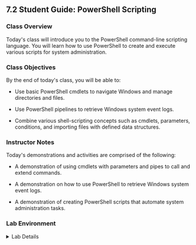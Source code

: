 ## 7.2 Student Guide: PowerShell Scripting

### Class Overview

Today's class will introduce you to the PowerShell command-line scripting language. You will learn how to use PowerShell to create and execute various scripts for system administration.

### Class Objectives

By the end of today's class, you will be able to:

- Use basic PowerShell cmdlets to navigate Windows and manage directories and files.

- Use PowerShell pipelines to retrieve Windows system event logs.

- Combine various shell-scripting concepts such as cmdlets, parameters, conditions, and importing files with defined data structures.

### Instructor Notes

Today's demonstrations and activities are comprised of the following:

- A demonstration of using cmdlets with parameters and pipes to call and extend commands.

- A demonstration on how to use PowerShell to retrieve Windows system event logs.

- A demonstration of creating PowerShell scripts that automate system administration tasks.

### Lab Environment

<details><summary>Lab Details</summary>
<br>

In this unit, you will be using a Windows lab environment located in Windows Azure Lab Services. RDP into the Windows RDP Host Machine using the following credentials: 

**Windows RDP Host Machine**
  - Username: `azadmin`
  - Password: `p4ssw0rd*`

Open up the Hyper-V Manager in the Windows RDP Host machine to access the nested virtual machines:

**Windows 10 Machine**
  - Username: `sysadmin`
  - Password: `cybersecurity`

**Windows Server Machine**
  - Username: `sysadmin`
  - Password: `p4ssw0rd*`

For today the instructor lectures, demonstrations, student activities and reviews will all be completed using the **Windows RDP Host Machine**. 

We won't need the nested Hyper-V virtual machines until the third day of this unit. 

#### Understanding the Windows Unit Lab

The following Google Doc contains a list of common Windows issues that occur during this unit:

- [Understanding the Windows Unit Lab](https://docs.google.com/document/d/18Mz12q82nhxkypVRdIVgIqsLeNG1oCQj_TPsFJ3RgGk/edit)

#### Re-staging the Chocolatey Packages

After completing the day, if you ran the package removal scripts, you can restage your Choco Apps by running the corresponding script for either the activity or demo or both:

- [stagebloat.ps1](Resources/stagebloat.ps1)

If you are not familiar with `Chocolatey` packages and want to know more, please checkout [Why Chocolatey?](https://chocolatey.org/why-chocolatey). 

<details>

### Class Slideshow 

The slides for today can be viewed on Google Drive here: [7.2 Slides](https://docs.google.com/presentation/d/1NKi0SOZMFsHSlSQTQeq2kdjpsVy5EmU-xaWrAQ4Hw-w/edit#slide=id.g4f80a3047b_0_990)
---

### 01. Welcome and Overview

In the previous class, we covered:

- Auditing processes with Task Manager.

- Using CMD to create files.

- Creating a report with `wmic` in the command line.

- Auditing unwanted startup applications and services.

- Enumerating local users, groups, and current local password policies.

- Creating new regular and administrative users and setting the local password policy.

- Scheduling tasks using Task Scheduler.

We used CMD to execute a lot of these tasks. Why?:

- The commands are short and simple. System administration tasks are easily repeatable when the commands are shorter.

- Given its simple commands, CMD is much easier to learn than other command lines, like PowerShell, which is a more complex, but also more powerful, scripting language.

While CMD has its benefits, it wasn't designed to allow system administrators to execute complex operations and procedures. PowerShell was designed as a powerful language for executing, automating, and customizing the most demanding and difficult tasks.

#### What is PowerShell?

Today, we will be covering PowerShell, the successor to CMD.  

- PowerShell is a powerful scripting language that allows people to locally and remotely manage Microsoft products, which come with built-in PowerShell support.

- Because the Microsoft enterprise suite of products is the most widely used by organizations, it is critical that system administrators and security professionals know how to use PowerShell.

- PowerShell can be used to lock down and harden enterprise networks. Since PowerShell's capabilities are powerful enough to manage enterprise Windows systems, they can be leveraged by offensive security professionals and malicious actors.

PowerShell plays an important role in a cyber professional's work:

- **PowerShell in system administration**: PowerShell can be used to manage everything in a Microsoft enterprise environment, including:

  - Windows Server: Microsoft's central server for domain and networking services.
    - This includes managing users and network resources, such as a file-sharing server.

    - Certain types of Windows servers, such as domain controllers, are central components to an enterprise network. They maintain control and permissions of all users within Microsoft-based enterprises. It's vital to keep these servers secure. We'll learn more about domain controllers next class. 

    - A compromised domain controller is a worst-case scenario for most organizations.

  - Windows 10: Microsoft's personal and professional computer operating system. Windows 10 is the most commonly used operating system by individuals and within large enterprise environments. It comes in various editions, such as Pro or Enterprise, each adding some functionality, such as access to Hyper-V. 
    - Note that because Windows is the most widely used operating system, it is also the one attackers most often try to find vulnerabilities for.

    - Windows 7 is officially unsupported by Microsoft. This means that if a vulnerability is found for Windows 7, Microsoft may not release a patch for those systems to automatically retrieve and update.

  - Office365: Microsoft's line of subscription office services.
    - You've probably used one of these products, such as Microsoft Word or Excel.

  - Azure: Microsoft's cloud services.
    - Azure provides a wide range of cloud services such as virtual private clouds or cloud-based virtual machines, like the one you're using right now.

**PowerShell in cybersecurity**: For any organization using Windows-based environments, it's important for cybersecurity professionals to know some PowerShell.

  - Defensive security: PowerShell can be used to manage and audit logs. There are many commands for interacting with Windows Event logs. We will look at these later.

    - PowerShell can also be used to harden the security on Windows hosts and servers. There are many modules and scripts that extend PowerShell's powerful functionality to enforce cybersecurity policy.

  - Offensive security: PowerShell is often used as a "living off the land" tool, meaning a tool that exists on the target's computer that can be leveraged by attackers.

    - Once a system is breached, PowerShell is often used to retrieve a wide range of information within a network, such as user and server names. It can also be used to access and maintain access on other networked machines, if they are not properly secured.

#### Comparing PowerShell and CMD

:warning: **Reminder** that this entire day is done completed with the **Windows RDP Host Machine**.

While CMD allows the user to interact with Windows, its functionality is limited. 

- CMD's output is only available in simple text format. Our only option for unsupported file formats is to edit the output with meticulous character replacing. It's similar to using Wite-Out to edit a printed document over and over.

- CMD's command flags can be ambiguous and confusing. Each tool has its own flags. Let's look at two commands that use the `/s` and `/d` flags:

  - `shutdown /s` shuts down a computer.

  - `freekdisk /s` specifies the name of an IP or remote computer to check disk space.

  - `shutdown /d` specifies a reason for shutdown.

  - `freedisk /d` specifies which disk drive to check.

PowerShell remedies this inconsistency with clearly defined parameters for each command. This makes PowerShell more predictable, easier to write, and easier to read. Below are some examples: 

- `Stop-Computer -Confirm`

  - This command will ask you to confirm shutting down the computer. However, running tasks may prevent the shutdown from occurring.

- `Stop-Computer -Force`

  - This command will immediately shut down the computer regardless of what is running. This will ignore the usual tasks that can prevent a graceful shutdown, such as large file transfers and 3D applications.

#### PowerShell Piping for CMD's Unsupported Operations

Another issue with CMD is that it doesn't easily support certain operations.

In the next example, we'll run a complex CMD batch file and compare it to a simple PowerShell alternative.

If we want to find the file sizes of subdirectories in `C:\Windows\System`, we need a complex CMD batch file.

- Open CMD and put the two windows next to each other.

- In CMD run `type C:\windows\filesizes.bat` to show its contents.

- Your output should be:

  ```batch
  @echo off
  set size=0
  for /r %%x in (System\*) do set /a size+=%%~zx
  echo %size% Bytes
  ```

- The batch file would need to be in the `C:\Windows` directory when the command is run.

- In CMD, run `C:\Windows\filesizes.bat` and note the results (your results may vary). 

  - **Note**: This may take a while.

  ```batch
  C:\Windows>filesizes.bat
  30795 Bytes
  ```

PowerShell can do this same task using a simple pipe (`|`). Piping sends the output of one command as the input for another.

- In PowerShell, type `dir C:\Windows\System -Recurse`.  

  - We can run `dir C:\Windows\System -Recurse` to grab the contents of all current directory and subdirectories, much like `ls -R` grabs the current directory and subdirectory contents in Linux.

  - Then, we can pipe that output to a command that will measure the files for us.

- Type the rest of the command: `dir C:\Windows\System -Recurse | Measure-Object -Sum Length`

  - The `Measure-Object` command receives all the previous inputs and returns the sum of all the file sizes. It does this more accurately than CMD.

- Run the command to see the results. Optionally, view the contents of the subdirectory in `System` (there should be a subdirectory, `Speech`, with files whose sizes add up to what's shown below).

Your results should be similar to:

```console
Count    : 3
Average  :
Sum      : 31039
Maximum  :
Minimum  :
Property : length
```

#### Differences Between CMD and PowerShell

- The CMD batch script required a default file size be set to 0.
- It took a long time to find the individual file sizes within the subdirectory.
- It then read each of those text strings and added them to the original file size. 

This script is inefficient and challenging for others to read. 

The PowerShell pipe knew that file sizes were a type of property that a directory or file can have. 
- `dir` grabs all of the directories and files recursively. 
- Then, the `Measure-Object` is used to only retrieve the file sizes of the files and directories.  
- Then, we simply used an argument, `-Sum Length`, to total the file sizes.

In PowerShell, things that have defined properties, such as files having file sizes, are known as **objects**.

#### PowerShell and Objects Demo

Note that objects are things with properties or attributes.

- PowerShell innately understands and interacts with everything as an object with attributes or properties.

Let's look at the following example:

- Run `ls C:\Windows`

- Each file and directory is being processed by PowerShell as an object, each with its own properties, such as file size or file name.

  - For example: The file's name is a property of the file. We can define it as: `file.name`.

Now we'll use a pipe to retrieve only the objects whose `name` property has the word "system" in it.

- Type: `ls C:\Windows | Where-Object {$_.name -like "*system*"}`. (Tab completion can be faster than typing the command.)

  - In this example, PowerShell will return the contents of a directory as objects.
  - It will look through their `.name` properties for the word "system."

  - `$_` means previous object. In this case, the previous objects are all of the files and directories under `C:\Windows`. 


- In summary, we are passing the objects of `ls C:\Windows` to the `Where-Object` command to be filtered down to names that contain "system."

  Run the command to show the results:

```
PS C:\Users\azadmin> ls C:\Windows | Where-Object {$_.name -like "*system*"}

    Directory: C:\Windows


Mode                LastWriteTime         Length Name
----                -------------         ------ ----
d-----        3/19/2019   4:52 AM                System
d-----        1/30/2020   5:58 PM                System32
d-----        3/19/2019   6:22 AM                SystemApps
d-----         1/9/2020   9:22 PM                SystemResources
-a----        3/19/2019   4:49 AM            219 system.ini
```

- **Note:** Results may vary slightly.

Understanding how objects work is important for system administrators and security professionals interacting with Microsoft products.

#### More PowerShell Advantages and Aliases

Let's cover some more of PowerShell's advantages:

- PowerShell commands are extensively documented. There are multiple ways to make sure you're using the right commands with PowerShell's extensive internal documentation system.

- PowerShell uses **aliases** to mimic Unix commands like `ls` and `cat`.

  - Running `Get-Alias ls` will provide the PowerShell cmdlet counterpart for Unix commands. 

  - **Note**: These commands function differently than their Unix counterparts when it comes to options and arguments. For example, `ls` works but `ls -la` does not. 

- Despite being a Microsoft product, PowerShell is officially open source and available on GitHub. In contrast, there is no source code available for `cmd.exe` and writing tools for CMD are limited compared to PowerShell.  

### 02. Intro to PowerShell

We are going to continue our system administration tasks by readying a Windows workstation for new users.

Remember the scenario we used in the previous lesson:

- Our CIO tasked us with readying the Windows workstation through the command line and GUI. Today, the CIO asked us to use PowerShell to complete the following activities:

  - Navigate Windows with the PowerShell command line.

  - Create logs with PowerShell.

    - Eventually these logs can be transferred to a central logging repository for SIEM integration. We'll learn about SIEM more in a later unit.

  - Create scripts with PowerShell.

#### PowerShell Syntax: Cmdlets

Let's get started by looking at PowerShell's syntax.

- First we are going to learn how to use PowerShell commands, otherwise known as cmdlets (pronounced "command-lets").

Cmdlets are the combinations of PowerShell verbs and nouns. This is part of what makes PowerShell easy to read and use.

- Refer to the CheatSheet file for this week's lessons: [7.2 CheatSheet](CheatSheet.md)

- Open the file and look at the Common PowerShell Commands table while following this demo.

  | Cmdlet          | Function                                         | Equivalent Command     |
  | --------------- | ------------------------------------------------ | ---------------------- |
  | `Set-Location`  | Changes to specified directory                   | `cd`                   |
  | `Get-ChildItem` | Returns current directory's contents             | `ls`, `dir`            |
  | `New-Item`      | Makes a new file or directory                    | `touch`, `mkdir`       |
  | `Remove-Item`   | Deletes a file or directory                      | `rm`, `rmdir`          |
  | `Get-Location`  | Retrieves path to current directory              | `pwd`                  |
  | `Get-Content`   | Returns file contents                            | `cat`, `type`          |
  | `Copy-Item`     | Copies a file from one given location to another | `cp`                   |
  | `Move-Item`     | Moves a file from one given location to another  | `mv`                   |
  | `Write-Output`  | Prints output                                    | `echo`                 |
  | `Get-Alias`     | Shows aliases for the current session           | `alias`                |
  | `Get-Help`      | Retrieves information about PowerShell commands  | `man`                  |
  | `Get-Process`   | Gets processes running on local machine          | `ps`                   |
  | `Stop-Process`  | Stops one or more defined processes            | `kill`                 |
  | `Get-Service`   | Gets a list of services                          | `service --status-all` |

We'll start with some navigation commands and then work our way to creating Windows system event logs.

#### PowerShell Verb-Nouns Demo

Consider the following scenario:

User `Alex` left our company. We need to remove their user account from the system. However, Alex has an unfinished `reports` directory on their account.

Before removing the account, we need to move the `reports` directory and files from their desktop directory to a directory that will remain after we remove the account.


1. Let's change the current working directory to the `reports` directory:

    - Run `Set-Location C:\Users\Alex\Desktop` 

    - **Tip**: Use tab completion to quickly enter commands. 

    - These commands follow a verb-noun format.

      - The verb in this case is `Set`.
      - The noun is `Location`.
      - We are setting the location of our terminal to `C:\Users\Alex\Desktop`. 

    - This is the same as `cd` in Linux, an option we can also use with PowerShell.

2. We want to move the `reports` logs from `Alex`'s desktop to the `C:\` drive. We can do this with `Move-Item`.

    - Run `Move-Item reports C:\`

    - The verb, `Move`, and will act on a noun, `Item`, which can be a file or directory. 

      - This is the same as `mv` in Linux.

4. We can check the contents by using the cmdlet `Get-ChildItem`.

    - Run `Get-ChildItem C:\` to display that `reports` now shows up under `C:\`.

      - This command will retrieve all the child items of the designated parent path, `C:\`.
      
      - The verb is `Get` and the noun is `ChildItem`. 
      
      - You can also use `ls`, just like in Linux.


5. We can create an **item** by running `New-Item demo_file`

    - By default, this cmdlet creates a file as opposed to a directory. This default behavior is the same command as `touch` in Linux. We'll see in a few moments how it can be used to create directories.

    - Run the command and then run `Get-ChildItem` to show the directory's contents.

6. Now that we've moved our `reports` directory outside of the user's desktop directory to `C:\`, we can delete the user account but retain the reports.

    - Run `Remove-Item demo_file` to delete the file. 

    - This cmdlet functions similarly to `rm` in Linux.

    - Run `Get-ChildItem` to show it's no longer there.

Now we can navigate anywhere, and create and delete files. Let's look at some slightly more complex commands.

#### Parameters

In the previous demo we used the `New-Item` cmdlet to create an object with the item-type of file. This is the default behavior of `New-Item`—to act like the Linux command `touch`. 

If we want the item-type to be a directory, with a specific name and location (like the mkdir command), we can add a parameter `New-Item`.

Let's use `New-Item` with parameters to set up a new directory for storing the logs we generate.

- Run `New-Item -Path "C:\" -Name "Logs" -ItemType "Directory"`

- This command is a little more complicated but will make sense once they look more closely. This is the beauty of PowerShell's predictable and descriptive commands.

  - `New-Item` is similar to `Move-Item` in that it can create a file or, now, a directory.

  - `-Path` is the parameter specifying which directory we want our new item created in. In this case, `C:\`.

  - `-Name` is the parameter specifying what we want to name this new item. In this case, `Logs`.

  - `-ItemType` lastly, is the type of item we want to create. If we don't specify `"Directory"` it will default to file, like before.

- The parameters `-Name` and `-ItemType` modify the original function of `New-Item` by altering the object it will create.

Now we should see a directory, `Logs`, created in `C:\`.

- Run the command to show the confirmation output.

- We can verify this once again by using the cmdlet `Get-ChildItem`.

- Run `Get-ChildItem C:\` to display the newly created `Logs` directory.

With the power of PowerShell parameters, we can achieve the effects of `touch` and `mkdir` commands with the `New-Item` cmdlet.

#### Parameter Examples Demo

We'll run through some more examples of parameters in PowerShell.

1. Press the Up key or again type `New-Item -Path "C:\" -Name "Logs" -ItemType "Directory"`.

    - Run the command to show the error message: `New-Item : An item with the specified name C:\Logs already exists.`

2. We can use the parameter `-Force` to run this `New-Item` command without error.

    - Run `New-Item -Path "C:\" -Name "Logs" -ItemType "Directory" -Force`

3. We can use `Get-Command`  to search for commands using keywords. 

    - For example, if we are looking for commands with the word "process" in them, we can use the following:

    - Run `Get-Command -Name *Process`

        - `*Process` is a wildcard parameter value that we're giving to the parameter `-Name`. This translates to: give me all the commands with the word "process" in them.

    - The output shows all commands with "process" in their name.

        ```
        CommandType     Name                                               Version    Source
        -----------     ----                                               -------    ------
        Function        Get-AppvVirtualProcess                             1.0.0.0    AppvClient
        Function        Start-AppvVirtualProcess                           1.0.0.0    AppvClient
        Cmdlet          Debug-Process                                      3.1.0.0    Microsoft.PowerShell.Management
        Cmdlet          Enter-PSHostProcess                                3.0.0.0    Microsoft.PowerShell.Core
        Cmdlet          Exit-PSHostProcess                                 3.0.0.0    Microsoft.PowerShell.Core
        Cmdlet          Get-Process                                        3.1.0.0    Microsoft.PowerShell.Management
        Cmdlet          Start-Process                                      3.1.0.0    Microsoft.PowerShell.Management
        Cmdlet          Stop-Process                                       3.1.0.0    Microsoft.PowerShell.Management
        Cmdlet          Wait-Process                                       3.1.0.0    Microsoft.PowerShell.Management
        ```

4. From this list, we see `Start-Process`. Let's run an administrative CMD session from PowerShell.

   - Run `Start-Process -FilePath CMD -Verb RunAs`

   We can also close the CMD process.

    - Run `Stop-Process -Name CMD`


### 03. Activity: Move and Create Directories

- [Activity File: Move and Create Directories](Activities/03_Move_and_Create_Dir/Unsolved/Readme.md)

### 04. Activity Review: Move and Create Directories

- [Solution Guide: Move and Create Directories](Activities/03_Move_and_Create_Dir/Solved/Readme.md)

### 05. Generating Windows Event Log Files with Parameters and Pipelines

**Reminder**: Continue using the **Windows RDP Host machine** for this section's demos.

In the previous activity, we used parameters to modify various PowerShell cmdlets. Now we're going to build on parameters further by chaining commands using pipelines.

- Chaining commands is important in system administration and security roles. For example, quickly retrieving and sorting through various logs is a common task.

In the next demo, we will continue our role as a junior system administrator. Our CIO has asked us to retrieve multiple types of logs from our Windows workstation and save them as JSON files in our newly created `C:\Logs` directory, so they can later be imported to a Splunk SIEM for the company's analysts.

For our next demo we are going to chain cmdlets together to create a PowerShell pipeline that does the following:

- Retrieves Windows logs from Windows Events.

- Transforms the logs to the structured data format JSON.

- Outputs these files to the `C:\Logs` directory we made in the last activity.

#### Powershell Parameters Demo

1. Let's learn the command for retrieving the Windows Event log from Windows.

  - Run `Get-WinEvent`

  - The output should show the huge amount of scrolling, invalid logs. This output could take days to finish (or error out).

    -  Windows Event logs are recorded instances and information of events that occur in Windows, such as date and time of event, criticality of event, what happened during the event (e.g., a service started), etc.

    - Press Ctrl+C to stop the output.

  - `Get-WinEvent` is a cmdlet that requires parameters to retrieve a manageable amount of logs.

    - For example, adding `-LogName` followed by the name of a log, such as `System`, will only show us the system logs. So let's clear our screen and try again.

  - Run `clear` in console to clear the screen.

2. Now let's list all log categories instead of every log ever created.

  - Run `Get-WinEvent -ListLog *`

    - The asterisk `*` is a wildcard indicating everything after the `-ListLog` parameter, so it will return every log that we can retrieve with `Get-WinEvent`. 

    -  As you can see from the output, the command displays a much more concise and approachable output of log categories, rather an enormous list of  every single log. 

  - Scroll up and point out the `System` logs under the `LogName` column (it should be in the first few results):

      ```PowerShell
      LogMode   MaximumSizeInBytes RecordCount LogName
      -------   ------------------ ----------- -------
      Circular            15728640        4513 Windows PowerShell
      Circular             1052672           0 Windows Azure
      Circular            20971520       12661 System
      Circular            20971520       27813 Security
      ...
      ```

      - **Note:** Results may vary.

   - :books: Refer to the following link if curious about LogMode Circular Logging:

      - [Whatis.com: Circular Logging](https://whatis.techtarget.com/definition/circular-logging#:~:text=Circular%20logging%20is%20a%20method,limit%20on%20the%20hard%20disk)

3. If we want to find specific logs, such as system, we can use the `-LogName` parameter to specify which ones.

    - Run `Get-WinEvent -LogName System` to return system logs.

    - This will produce a lot of results. Enter Ctrl+C to stop the output.

4. Since there are thousands of logs and PowerShell will attempt to retrieve all of them, we need to narrow down that list using parameters.

    - Run `Get-WinEvent -LogName System -MaxEvents 10`

      - By adding the `-MaxEvents` parameter and the value `10`, we should now see only up to 10 logs.

#### Piping Logs to JavaScript Object Notation with ConvertTo-Json Demo

Now that we used parameters to get the logs we need, we will output them into a file that can be used later by log analysis applications. This is where pipelines come in. But we also need to pick a file format.

-  **JSON (JavaScript Object Notation)** structured data format can be easily read and manipulated by today's most common scripting and programming languages.

- Windows logging systems understand JSON, so we will be converting our logs to this file format.

In this demo, we will convert logs to the JSON data format using the `|` piping character.

1. Pipe the output of the `Get-WinEvent -LogName System -MaxEvents 10` into another command that converts the logs to JSON. 

    - Run `Get-WinEvent -LogName System -MaxEvents 10 | ConvertTo-Json`

    - Note the slightly less reader-friendly, but highly structured JSON logs: 

      ```
      PS C:\Users\azadmin> Get-WinEvent -LogName System -MaxEvents 10 | ConvertTo-Json
          {
              "Id":  13,
              "Version":  0,
              "Qualifiers":  null,
              "Level":  4,
              "Task":  1003,
              "Opcode":  0,
              "Keywords":  -9223372036854775808,
              "RecordId":  2555,
              "ProviderName":  "Microsoft-Windows-Hyper-V-Netvsc",
              "ProviderId":  "152fbe4b-c7ad-4f68-bada-a4fcc1464f6c",
              "LogName":  "System",
              "ProcessId":  3360,
              "ThreadId":  9036,
              "MachineName":  "DESKTOP-U3FCUKI",
              "UserId":  null,
              "TimeCreated":  "\/Date(1595374458918)\/",
              "ActivityId":  null,
              "RelatedActivityId":  null,
              "ContainerLog":  "System",
              "MatchedQueryIds":  [
                                  ],
              "Bookmark":  {
                          },
              "LevelDisplayName":  "Information",
              "OpcodeDisplayName":  "Info",
              "TaskDisplayName":  null,
              "KeywordsDisplayNames":  [
                                      ],
              "Properties":  [
                                "System.Diagnostics.Eventing.Reader.EventProperty",
                                "System.Diagnostics.Eventing.Reader.EventProperty"
                            ],
              "Message":  "Miniport NIC \u0027Microsoft Hyper-V Network Adapter #3\u0027 disconnected"
          }
      ```

        - **Note:** Output may vary.

      - The output of `Get-WinEvent` is now in a JSON format.

2. Our logs aren't actually in a file yet, so we need a cmdlet that will send this output to a file.

   - PowerShell has a cmdlet called `Out-File` that uses the `-FilePath` parameter to designate the location for the output file. Let's name this file `RecentSystemLogs.json`.

   - Return to the JSON-converted logs, add the `Out-File` cmdlet, and specify a path with `-FilePath`.

     - Run `Get-WinEvent -LogName System -MaxEvents 10 | ConvertTo-Json | Out-File -FilePath C:\Logs\RecentSystemLogs.json`

    - This command will send our JSON-transformed output to a file called `RecentSystemLogs.json` in the `C:\Logs` directory. Remember, Windows file paths use backslashes instead of forward slashes.

3. Verify that this command worked:

    - Navigate to `C:\Logs` with `Set-Location C:\Logs`.

    - Run `Get-ChildItem` to confirm `RecentSystemLogs.json` exists in the current directory.

    - Run `Get-Content .\RecentSystemLogs.json` to confirm that we now have logs in the `C:\Logs` directory.

### 06. Activity: Generating Windows Event Log Files with Parameters and Pipelines

- [Activity File: Generating Windows Logs](Activities/06_Generating_Windows_Logs/Unsolved/Readme.md)

### 07. Activity Review: Generating Windows Event Log Files with Parameters and Pipelines 


- [Solution Guide: Generating Windows Log Files with Parameters and Pipelines](Activities/06_Generating_Windows_Logs/Solved/Readme.md)

### 08. Scripting with PowerShell 

Recall that we highlighted the importance and convenience of Linux scripting in our recent system administration units.

- Scripts allow system administrators and security professionals to automate and execute basic and advanced procedures and operations.

- We can do everything from setting basic firewall rules to standing up entire cloud virtual machine environments with networking, storage, and users.

PowerShell, like Linux, allows us to script many commands in sequence.

- For example, suppose you were asked to set up Windows workstations for users in the accounting department. You could create a script to do the following, in this order:

  1. Pull sensitive accounting data and files to a specified directory from a file server.

  2. Download AppLocker, a program for limiting and controlling access to files for certain users and groups.

  3. Deploy application control policies for AppLocker to restrict user access to the directory so only people in the `accounting` group can access it.

In the following demonstration, we will use scripts to remove unnecessary applications and potential security hazards from Windows workstations.

#### Restaging the Chocolatey Apps

If you ran the package removal scripts, you can restage your Choco Apps by running the corresponding script for both the activity and demo:

- [stagebloat.ps1](Resources/stagebloat.ps1)

#### Demo Scenario: Scripting the Removal of Unnecessary Packages

In this demonstration, we will create a script in Git Bash's Nano to remove Microsoft Skype.

Note the following about this Windows RDP Host machine:

- This Windows worsktation has been created to simulate a previous user having installed a bunch of applications that are considered largely unnecessary and potential vectors of attack.

- These settings include telemetry tracking and advertising IDs, and default installed applications include Skype.

- We want to remove these applications to reduce the attack surface area for this workstation. Instead of trusting our users to not use these apps, we're going to remove the possibility of the workstation being exploited.

- The following article details potential security and privacy vulnerabilities of seemingly harmless and popular applications: 
  - [ZDNet: North Korean hackers infiltrate Chile's ATM network after Skype job interview](https://www.zdnet.com/article/north-korean-hackers-infiltrate-chiles-atm-network-after-skype-job-interview/)

- Most importantly, it's annoying to see them start up when we boot up the machine!

We will look at the steps needed to remove Skype with PowerShell. These steps will later be used in a PowerShell script to remove many applications at once.

In the upcoming demo, we have been tasked by our CIO with doing the following:

- Create a PowerShell script file and execute it.

- Use a cmdlet to import various items to interact with in a PowerShell script.

- Use a `foreach` loop to go through each item in an imported CSV file.

#### Understanding PowerShell Scripts

PowerShell script files end with a `.ps1` extension.

Understand that PowerShell, by default, does not allow scripts to run. This is a security measure to prevent malware, attackers, and improperly constructed scripts from immediately executing many commands at once, potentially compromising a system.

Our machines have already been configured to allow scripts to run, however.

This means that we can create and run PowerShell scripts for automation. Although this makes our lives easier, it does pose a security risk, to be able to freely run scripts. 

If we are infiltrated or run a malicious script on accident, we could potentially lose complete access to our machine and all of our data. 

Don't worry though, because in the next lesson, we'll be looking at how to closely monitor PowerShell scripts. For now, let's look at how to create our first PowerShell script.

#### Creating PowerShell Scripts

PowerShell script files end with a `.ps1` extension.

1. Using Git Bash, move into our previously created `Scripts` directory:

    - `cd C:\Scripts`.

    - We will be saving our scripts to this directory.
   
2. Create a new script that we will run in PowerShell:

    - In the Git Bash terminal, run the following command to create a blank file named `example_script.ps1` in the current directory:

      -  `nano example_script.ps1`.

3. Now we'll add code to our script to look for the preinstalled app, Skype. We'll set it as a variable here:

    - In the Git Bash Nano document, enter:

      ```PowerShell
      $packagename="Skype";
      choco info $packagename
      ```
    - Syntax Breakdown:

      - `choco`, or "Chocolatey", is a day-to-day Windows package manager similar to the Linux package manager, `apt-get`, that we have seen and used before. System administrators will often use `choco` to install all of the applications their users will need on a Windows workstation.


      - `$packagename="Skype"` declares the variable `$packagename` and assigns `"Skype"` to it.  This will find the `Chocolatey` package, Skype.


4. After we save this file and run it, it should output information about the choco package, Skype. 

    - Save the file using nano's write out function, so you don't have to close the script.

      - Type Ctrl+O and press Enter to save the file without closing Nano.

5. In the PowerShell window, navigate to the same directory (`C:\Scripts`) and run the script:

    - Run `.\example_script.ps1`

    - The console output should look like:

      ```
      Chocolatey v0.10.15
      skype 8.63.0.76 [Approved] Downloads cached for licensed users
      Title: Skype | Published: 8/3/2020
      Package approved as a trusted package on Aug 03 2020 10:28:35.
      Package testing status: Passing on Aug 03 2020 10:05:05.
      Number of Downloads: 3050158 | Downloads for this version: 29297
      Package url
      Chocolatey Package Source: https://github.com/chocolatey-community/chocolatey-coreteampackages/tree/master/automatic/skype
      Package Checksum: 'w37/kdOH/A4CrHmqFrEzr/pTYuKhq9KLUThlCOwcd5lJohdKbIDrE7kYWRECJ3ct7hq3LWME6ZNq3QafDB4gLA==' (SHA512)
      Tags: Skype VOIP voice over ip video conferencing admin
      Software Site: http://www.skype.com/
      Software License: https://www.microsoft.com/servicesagreement#14e_Skype
      Summary: Skype - VOIP
      Description: Skype - Install Skype, add your friends as contacts, then call, video call and instant message with them for free. Call people who aren't on Skype too, at really low rates.

        ## Notes
        The package have the following known issues.
        - Skype automatically starts after installation (no known way to disable it yet)
        - A desktop shortcut is automatically created.

      1 packages found.
      ```

    - Point out the `## Notes` section that says:

        ```
        The package have the following known issues.
        - Skype automatically starts after installation (no known way to disable it yet)
        ```

Understand that an automatically starting process, especially one that automatically logs in users and has a history of security issues, should not exist on a remote Windows workstation such as ours.

Now let's look at how we can edit our script from finding a package's information to removing a package from our system.

6. With Nano still open, edit the script to the following:

    ```PowerShell
    $packagename="Skype";
    choco uninstall -y $packagename
    ```

   - We are now going to use `choco uninstall` to remove Skype. 
  
   - The `-y` parameter here will automatically confirm that we want to remove the package, much like `apt-get remove -y <package name>`

7. Save and run the script. 

   - Save the script with `CTRL+O`.    

   - Run the script with `.\example_script.ps1` to show the output:

      ```PowerShell
      PS C:\Users\azadmin\Documents> .\example_script.ps1
      Chocolatey v0.10.15
      Uninstalling the following packages:
      Skype

      skype v8.63.0.76
      Running auto uninstaller...
      Auto uninstaller has successfully uninstalled skype or detected previous uninstall.
      skype has been successfully uninstalled.

      Chocolatey uninstalled 1/1 packages. 
      ```

8. We've successfully removed Skype from our system using a PowerShell script!

    - Explain that we could remove the choco packages one-by-one, it will be more efficient to create a script that will loop through a list of the packages and uninstall them all at once.

    - Luckily, we have a file with a list of packages we can remove.

    - Navigate to the choco demo directory with:

      - `cd C:\Users\azadmin\Documents\Demo\choco`

      - Run `ls` (or `Get-ChildItem`) in PowerShell to show the CSV file, `chocodemo.csv`.

9. Using PowerShell, open and display the [chocodemo.csv](./Resources/chocodemo.csv) file for the students:

   - Run `type .\chocodemo.csv`

   - Your output should be similar to:

      ```PowerShell
      name,description
      itunes,"Apple's music application"
      vlc,"An application for encoding and playing videos"
      [...]
      ```

      - The first line, `name,description`, is the header of the CSV file and contains the types of fields for the other lines.

      - The rest of the rows, or records, contain field entries that should match the number and type of header fields.

      - For example, `"Apple's music application"` will match up with the `description` header field and `itunes` will match up with the `name` header field.

In the next section, we will take a brief hiatus from our demo to look at CSV files more in depth and how we can pair them with other familiar scripting tools in order to create a more efficient package removal script. 

#### What's a CSV File?

- **Comma-separated values** (CSV) files are plain text files that contain simply structured data, or fields, separated by commas.

- CSV files often contain structured lines of information made up of rows of data.

- The top line of a CSV file contains the header, the row that describes each field. 

- For example, you may have the headers "fruit" and "vegetable", with the corresponding field entries "apple" and "carrot." Another row of entries may have "banana" and "potato."

System administrators and security professionals will often use CSV files containing lists of items that they need to parse through.

- For example, a system administrator may use such a file to maintain a list of employee email addresses and usernames.

- A penetration tester might have a list of IP addresses and corresponding domain and subdomain names to use during a test.

Most common programming and scripting languages have ways to import CSV files and **loop** through the items one-by-one. PowerShell has this capability. 

- To loop through this file's items, we have the `foreach` loop.

- The `foreach` loop in PowerShell is similar to the `for` loop they learned about in the Linux unit, but it is mainly used for looping through files or read-only structured data. 

- Present some cases for which system administrators and security professionals may use a `foreach` loop instead of a `for` loop:

  - A system administrator may have a text or CSV file of usernames they need to loop through to reset each item's password.

  - A penetration tester might have a text file with a list of the most commonly-used passwords. They may use a `foreach` loop to try out each password with a known user's username.

- Reiterate that a `foreach` loop is best when iterating or moving through items in some form of a list. Let's look at how we can use it with CSV files.

Let's return to our demonstration and use CSV files and for loops to optimize our package removal script.

#### Using Import-Csv with a foreach Loop Demo

:warning: **Heads Up**: Feel free to use your preferred editor, such as PowerShell ISE. Nano instructions are provided.

We will be using the `Import-Csv` PowerShell cmdlet to source the CSV file `chocodemo.csv` to run with a demo PowerShell script. If the CSV file has the standard header and record format, `Import-Csv` will prepare the fields to be called by PowerShell.

Let's look at how that works by creating a PowerShell script that outputs each line of CSV file.

1. First, we'll create a new script. Make sure you're working within the `C:\Users\azadmin\Documents\Demo\choco` directory.

    - In Git Bash, start a new Powershell script: 
    
      - Run `nano removebloat.ps1` 


2. We are going to use a variable to import our CSV file for our script.

    - On the first line, type `$csv = Import-Csv -Path .\chocodemo.csv`.

      - The variable, `$csv`, gets assigned to the `Import-Csv` cmdlet and parameters.

      - The `Import-CSV` cmdlet is going to load the given file into memory to be usable by PowerShell. It will assign each line and field as an input to be read. 

   - All of the contents of this file will then become available to our script. 

3. Now we need a `foreach` loop.

    - Start typing a PowerShell `foreach` loop template:

      ```PowerShell
      $csv = Import-Csv -Path .\chocodemo.csv
      foreach () {

      }
      ```

4. Set the condition within the parentheses. In this case we're calling the CSV file with a variable and reading each line with another.

    - Enter `$line in $csv` in the parentheses `()`.

    - This specifies that for every line in the CSV file, `foreach` will execute the following code block with each line's contents.

5. Enter the code that will be executed on each line.

    - Enter `Write-Output $line` in the curly brackets `{}`:

      ```PowerShell
      $csv = Import-Csv -Path .\chocodemo.csv       
      foreach ($line in $csv) {
          Write-Output $line
      }
      ```

    - Explain the syntax:

      - Our `foreach` loop will grab the contents of each line in our CSV file and assign it to the `$line` variable.

      -  Then, for every line that gets assigned to the `$line` variable, the `Write-Output` cmdlet will print the contents.

      - This process will repeat, or loop, until there are no more lines left to be assigned to the `$line` variable.

6. Run the script to verify that it prints out each line of our CSV file in the terminal.

    - Type: Ctrl+O and press Enter to save the file in Nano.

    - Switch to the PowerShell window.

    - Run the script using the command `.\removebloat.ps1`:

      ```PS 
      PS C:\Users\azadmin\Documents\Demo\choco> .\removebloat.ps1

      name   description                                   
      ----   -----------                                   
      itunes Apple's music application                     
      vlc    An application for encoding and playing videos
      ```

    - Reiterate that for every line in this CSV file, PowerShell is assigning that line to the variable `$line` and printing it out. After a line is printed out, the loop will continue until all lines have been printed by the `Write-Output` cmdlet.

Explain that our `chocodemo.csv` file has multiple rows containing multiple attributes, such as `name` and `description`. Sometimes we want to only loop through the Windows Store application `name` or `description`.

This is made possible by appending `.name` to the `$line` variable. Your script will return the matching field or attribute entries instead of entire lines. In this case, it returns the application name.

7. Return to the Git Bash window and use Nano to open the script.

    - Add `.name` after the `Write-Output $line` to show the students the following:

      ```PowerShell
      $csv = Import-Csv -Path .\chocodemo.csv
      foreach ($line in $csv) {
          Write-Output $line.name
      }
      ```

    - Enter Ctrl+O to save your script file.

    - Return to the PowerShell window and run the script again.

    - Your output should be similar to:

      ```PowerShell
      PS C:\Users\azadmin\Documents\Demo\choco> .\removebloat.ps1
      itunes
      vlc
      ```

8. We can retrieve descriptions instead of names.

    - Using Git Bash, change the `.name` to `.description`, save, and re-run the script in the PowerShell window.

      ```powershell
      $csv = Import-Csv -Path .\chocodemo.csv
      foreach ($line in $csv) {
          Write-Output $line.description
      }
      ```

    - Verify the output:

      ```PowerShell
      PS C:\Users\azadmin\Documents\Demo\choco> .\removebloat.ps1
      Apple's music application
      An application for encoding and playing videos
      ```

9. Finally, let's combine the concepts of importing CSV files and creating `foreach` loops with our `choco uninstall` command.

    - Return to your script in Git Bash and change the code block from:

      -  `Write-Output $line.description` 
      
          to:

      - `choco uninstall -y $line.name`.

    - Save with Ctrl+O but do not run the script yet.

      ```PowerShell
      $csv = Import-Csv -Path .\chocodemo.csv
      foreach ($line in $csv) {
          choco uninstall -y $line.name
      }
      ```

    - Explain that when we execute this script, we should expect to see the output of the choco package manager uninstalling the application packages in the CSV file.

    - Run the script in PowerShell to verify the output. 
 
    - **Note**: There are multiple uninstalls with `itunes` due the nature of the extra applications it comes with, like its mobile device integration.

We have now written our first PowerShell script that:

- Uses conditionals with foreach loops. 
- Imports files.
- Uses the choco package manager to remove unwanted system packages. 

For your activity you will apply these newly learned skills in the next activity to remove the rest of the unwanted `choco` packages from the Windows RDP Host machine.

### 09. Activity: Removing Unnnecessary Packages with Powershell

- [Activity File: Removing Unnnecessary Packages with Powershell Scripts](Activities/09_Removing_Packages/Unsolved/Readme.md)
- [Choco Activity File](Activities/09_Removing_Packages/chocoactivity.csv) 
- [Syntax Reference and Helpful Hints](./Activities/09_Removing_Packages/tips.md)

### 10. Activity Review: Removing Unnecessary Packages with PowerShell

  - [Solution Guide: Removing Unnecessary Packages with PowerShell](./Activities/09_Removing_Packages/Solved/Readme.md)

|                                                       :warning: Shut Down Your Machines :warning:                                                       |
|:-------------------------------------------------------------------------------------------------------------------------------------------------------:|
| Remember to shutdown your Hyper-V virtual machines and Windows RDP Host Machine. You will need the remaining hours for the next lesson and homework. |

---

© 2020 Trilogy Education Services, a 2U, Inc. brand. All Rights Reserved.

